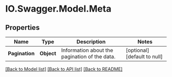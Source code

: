 # IO.Swagger.Model.Meta
## Properties

Name | Type | Description | Notes
------------ | ------------- | ------------- | -------------
**Pagination** | **Object** | Information about the pagination of the data. | [optional] [default to null]

[[Back to Model list]](../README.md#documentation-for-models) [[Back to API list]](../README.md#documentation-for-api-endpoints) [[Back to README]](../README.md)

